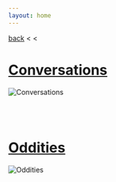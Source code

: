 ```yaml
---
layout: home
---
```


[back](../) < <

# [Conversations](conversations/)
![Conversations](../../assets/img/aura-kingdom/conversations-banner.jpg)

<br/><br/>

# [Oddities](oddities/)
![Oddities](../../assets/img/aura-kingdom/oddities-banner.jpg)
